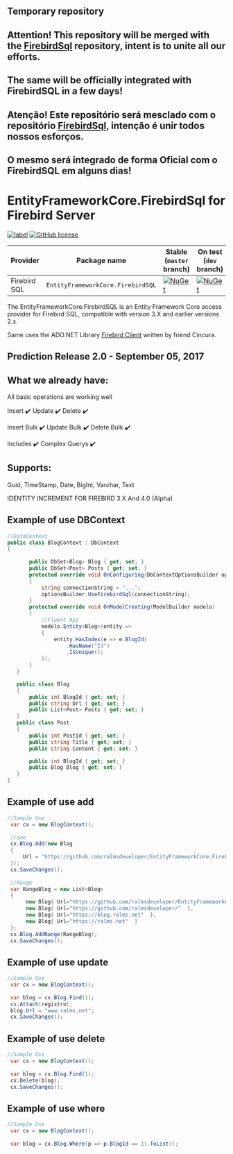 ## Temporary repository

## Attention! This repository will be merged with the [FirebirdSql](https://github.com/cincuranet/FirebirdSql.Data.FirebirdClient/) repository, intent is to unite all our efforts.
## The same will be officially integrated with FirebirdSQL in a few days!


## Atenção! Este repositório será mesclado com o repositório [FirebirdSql](https://github.com/cincuranet/FirebirdSql.Data.FirebirdClient/), intenção é unir todos nossos esforços.
## O mesmo será integrado de forma Oficial com o FirebirdSQL em alguns dias!


EntityFrameworkCore.FirebirdSql for Firebird Server
=====================
[![label](https://img.shields.io/github/issues-raw/badges/shields/website.svg?style=plastic)](https://github.com/ralmsdeveloper/EntityFrameworkCore.FirebirdSQL)
[![GitHub license](https://img.shields.io/badge/license-GPLv2-blue.svg)](https://raw.githubusercontent.com/ralmsdeveloper/EntityFrameworkCore.FirebirdSQL/master/LICENSE) 


Provider               | Package name                              | Stable (`master` branch)    | On test (`dev` branch)
-----------------------|-------------------------------------------|-----------------------------|-------------------------
Firebird SQL           | `EntityFrameworkCore.FirebirdSQL` | [![NuGet](https://img.shields.io/nuget/v/EntityFrameworkCore.FirebirdSQL.svg?style=flat-square&label=nuget)](https://www.nuget.org/packages/EntityFrameworkCore.FirebirdSQL/) |  [![NuGet](https://img.shields.io/nuget/v/EntityFrameworkCore.FirebirdSQL.svg?style=flat-square&label=nuget)](https://www.nuget.org/packages/EntityFrameworkCore.FirebirdSQL/)


The EntityFrameworkCore.FirebirdSQL is an Entity Framework Core access provider for Firebird SQL, compatible with version 3.X and earlier versions 2.x.

Same uses the ADO.NET Library  [Firebird Client](https://github.com/cincuranet/FirebirdSql.Data.FirebirdClient)  written by friend Cincura.

##  Prediction Release 2.0 - September 05, 2017

##  What we already have:
All basic operations are working well

Insert :heavy_check_mark: Update  :heavy_check_mark: Delete :heavy_check_mark:

Insert Bulk :heavy_check_mark: Update Bulk :heavy_check_mark: Delete Bulk :heavy_check_mark:

Includes :heavy_check_mark: Complex Querys :heavy_check_mark: 

##  Supports: 
Guid, TimeStamp, Date, BigInt, Varchar, Text

IDENTITY INCREMENT FOR FIREBIRD 3.X And 4.0 (Alpha)




## Example of use DBContext

 ```csharp
 //DataContext
 public class BlogContext : DbContext
 {
        
        public DbSet<Blog> Blog { get; set; }
        public DbSet<Post> Posts { get; set; }
        protected override void OnConfiguring(DbContextOptionsBuilder optionsBuilder)
        { 
            string connectionString = "...";
            optionsBuilder.UseFirebirdSql(connectionString);   
        }
        protected override void OnModelCreating(ModelBuilder modelo)
        {
            //Fluent Api
            modelo.Entity<Blog>(entity =>
            {
                entity.HasIndex(e => e.BlogId)
                    .HasName("Id")
                    .IsUnique();
            });
        }
    }

    public class Blog
    {
        public int BlogId { get; set; }
        public string Url { get; set; } 
        public List<Post> Posts { get; set; }
    }
    public class Post
    {
        public int PostId { get; set; }
        public string Title { get; set; }
        public string Content { get; set; }

        public int BlogId { get; set; }
        public Blog Blog { get; set; }
    }
 }     
```

## Example of use add
```csharp
//Sample Use
 var cx = new BlogContext();  
 
 //one
 cx.Blog.Add(new Blog
 {
     Url = "https://github.com/ralmsdeveloper/EntityFrameworkCore.FirebirdSQL"
 });
 cx.SaveChanges();
 
 //Range
 var RangeBlog = new List<Blog>
 {
      new Blog{ Url="https://github.com/ralmsdeveloper/EntityFrameworkCore.FirebirdSQL"  },
      new Blog{ Url="https://github.com/ralmsdeveloper/"  },
      new Blog{ Url="https://blog.ralms.net"  },
      new Blog{ Url="https://ralms.net"  } 
 };
 cx.Blog.AddRange(RangeBlog);
 cx.SaveChanges();
```

## Example of use update
```csharp
//Sample Use
 var cx = new BlogContext();  
  
 var blog = cx.Blog.Find(1);
 cx.Attach(registro);
 blog.Url = "www.ralms.net";
 cx.SaveChanges(); 
```

## Example of use delete
```csharp
//Sample Use
 var cx = new BlogContext();  
  
 var blog = cx.Blog.Find(1);
 cx.Delete(blog); 
 cx.SaveChanges(); 
```
## Example of use where
```csharp
//Sample Use
 var cx = new BlogContext();  
  
 var blog = cx.Blog.Where(p => p.BlogId == 1).ToList(); 
```
